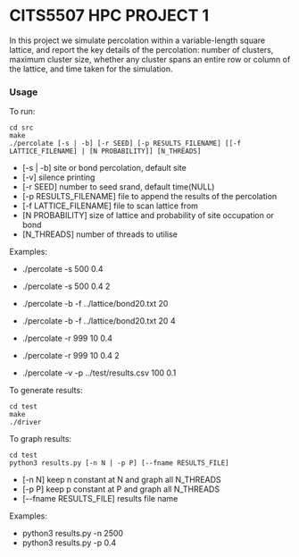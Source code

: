 # CITS5507 HPC PROJECT 1

In this project we simulate percolation within a variable-length square lattice, and report the key details of the percolation: number of clusters, maximum cluster size, whether any cluster spans an entire row or column of the lattice, and time taken for the simulation.

### Usage

To run:

```console
cd src
make
./percolate [-s | -b] [-r SEED] [-p RESULTS_FILENAME] [[-f LATTICE_FILENAME] | [N PROBABILITY]] [N_THREADS]
```

- [-s | -b] site or bond percolation, default site
- [-v] silence printing
- [-r SEED] number to seed srand, default time(NULL)
- [-p RESULTS_FILENAME] file to append the results of the percolation
- [-f LATTICE_FILENAME] file to scan lattice from
- [N PROBABILITY] size of lattice and probability of site occupation or bond
- [N_THREADS] number of threads to utilise

Examples:

- ./percolate -s 500 0.4
- ./percolate -s 500 0.4 2

- ./percolate -b -f ../lattice/bond20.txt 20
- ./percolate -b -f ../lattice/bond20.txt 20 4

- ./percolate -r 999 10 0.4
- ./percolate -r 999 10 0.4 2

- ./percolate -v -p ../test/results.csv 100 0.1

To generate results:

```console
cd test
make
./driver
```

To graph results:

```console
cd test
python3 results.py [-n N | -p P] [--fname RESULTS_FILE]
```

- [-n N] keep n constant at N and graph all N_THREADS
- [-p P] keep p constant at P and graph all N_THREADS
- [--fname RESULTS_FILE] results file name

Examples:

- python3 results.py -n 2500
- python3 results.py -p 0.4
